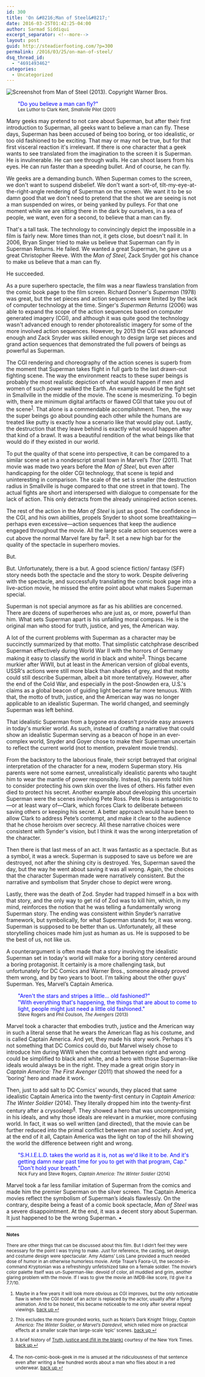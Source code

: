 ```yaml
---
id: 300
title: 'On &#8216;Man of Steel&#8217;'
date: 2016-03-25T01:42:25-04:00
author: Sarmad Siddiqui
excerpt_separator: <!--more-->
layout: post
guid: http://steadierfooting.com/?p=300
permalink: /2016/03/25/on-man-of-steel/
dsq_thread_id:
  - "4691493462"
categories:
  - Uncategorized
---
```

<p><img src="{{baseurl}}/wp-content/uploads/2016/03/sunshine.png" alt="Screenshot from Man of Steel (2013). Copyright Warner Bros." max-width="1920" /></p>

<p style="padding-left: 30px;"><span style="color: #0000ff;">"Do you believe a man can fly?"</span>
<br><small>Lex Luthor to Clark Kent, <em>Smallville</em> Pilot (2001)</small></p>

<!--more-->

Many geeks may pretend to not care about Superman, but after their first introduction to Superman, all geeks want to believe a man can fly. These days, Superman has been accused of being too boring, or too idealistic, or too old fashioned to be exciting. That may or may not be true, but for that first visceral reaction it's irrelevant. If there is one character that a geek wants to see translated from the imagination to the screen it is Superman. He is invulnerable. He can see through walls. He can shoot lasers from his eyes. He can run faster than a speeding bullet. And of course, he can fly.

We geeks are a demanding bunch. When Superman comes to the screen, we don't want to suspend disbelief. We don't want a sort-of, tilt-my-eye-at-the-right-angle rendering of Superman on the screen. We want it to be so damn good that we don't need to pretend that the shot we are seeing is not a man suspended on wires, or being yanked by pulleys. For that one moment while we are sitting there in the dark by ourselves, in a sea of people, we want, even for a second, to believe that a man can fly.

That's a tall task. The technology to convincingly depict the impossible in a film is fairly new. More times than not, it gets close, but doesn't nail it. In 2006, Bryan Singer tried to make us believe that Superman can fly in Superman Returns. He failed. We wanted a great Superman, he gave us a great Christopher Reeve. With the <em>Man of Steel</em>, Zack Snyder got his chance to make us believe that a man can fly.

He succeeded.

As a pure superhero spectacle, the film was a near flawless translation from the comic book page to the film screen. Richard Donner's <em>Superman</em> (1978) was great, but the set pieces and action sequences were limited by the lack of computer technology at the time. Singer's <em>Superman Returns</em> (2006) was able to expand the scope of the action sequences based on computer generated imagery (CGI), and although it was quite good the technology wasn't advanced enough to render photorealistic imagery for some of the more involved action sequences. <a id="1"></a>However, by 2013 the CGI was advanced enough and Zack Snyder was skilled enough to design large set pieces and grand action sequences that demonstrated the full powers of beings as powerful as Superman.

<a id="1"></a>The CGI rendering and choreography of the action scenes is superb from the moment that Superman takes flight in full garb to the last drawn-out fighting scene. The way the environment reacts to these super beings is probably the most realistic depiction of what would happen if men and women of such power walked the Earth. An example would be the fight set in Smallville in the middle of the movie. The scene is mesmerizing. To begin with, there are minimum digital artifacts or flawed CGI that take you out of the scene<sup><a href="#foot">1</a></sup>. That alone is a commendable accomplishment. Then, the way the super beings go about pounding each other while the humans are treated like putty is exactly how a scenario like that would play out. Lastly, the destruction that they leave behind is exactly what would happen after that kind of a brawl. It was a beautiful rendition of the what beings like that would do if they existed in our world.

To put the quality of that scene into perspective, it can be compared to a similar scene set in a nondescript small town in Marvel’s <em>Thor</em> (2011). That movie was made two years before the <em>Man of Steel</em>, but even after handicapping for the older CGI technology, that scene is tepid and uninteresting in comparison. The scale of the set is smaller (the destruction radius in Smallville is huge compared to that one street in that town). <a id="2"></a>The actual fights are short and interspersed with dialogue to compensate for the lack of action. This only detracts from the already uninspired action scenes.

The rest of the action in the <em>Man of Steel</em> is just as good. The confidence in the CGI, and his own abilities, propels Snyder to shoot some breathtaking—perhaps even excessive—action sequences that keep the audience engaged throughout the movie. All the large scale action sequences were a cut above the normal Marvel fare by far<sup><a href="#foot">2</a></sup>. It set a new high bar for the quality of the spectacle in superhero movies.

But.

But. Unfortunately, there is a but. A good science fiction/ fantasy (SFF) story needs both the spectacle and the story to work. Despite delivering with the spectacle, and successfully translating the comic book page into a live-action movie, he missed the entire point about what makes Superman special.

<a id="3"></a>Superman is not special anymore as far as his abilities are concerned. There are dozens of superheroes who are just as, or more, powerful than him. What sets Superman apart is his unfailing moral compass. He is the original man who stood for truth, justice, and yes, the American way.

A lot of the current problems with Superman as a character may be succinctly summarized by that motto. That simplistic catchphrase described Superman effectively during World War II with the horrors of Germany making it easy to classify the world in black and white<sup><a href="#foot">3</a></sup>. Things became murkier after WWII, but at least in the American version of global events, USSR's actions were still more black than shades of grey, and that motto could still describe Superman, albeit a bit more tentatively. However, after the end of the Cold War, and especially in the post-Snowden era, U.S.'s claims as a global beacon of guiding light became far more tenuous. With that, the motto of truth, justice, and the American way was no longer applicable to an idealistic Superman. The world changed, and seemingly Superman was left behind.

That idealistic Superman from a bygone era doesn't provide easy answers in today's murkier world. As such, instead of crafting a narrative that could show an idealistic Superman serving as a beacon of hope in an ever-complex world, Snyder and Goyer chose to make their Superman uncertain to reflect the current world (not to mention, prevalent movie trends).

From the backstory to the laborious finale, their script betrayed that original interpretation of the character for a new, modern Superman story. His parents were not some earnest, unrealistically idealistic parents who taught him to wear the mantle of power responsibly. Instead, his parents told him to consider protecting his own skin over the lives of others. His father even died to protect his secret. Another example about developing this uncertain Superman were the scenes involving Pete Ross. Pete Ross is antagonistic to—or at least wary of—Clark, which forces Clark to deliberate between saving others or keeping his secret. A better approach would have been to allow Clark to address Pete’s contempt, and make it clear to the audience that he chose heroism over secrecy. All these narrative choices were consistent with Synder's vision, but I think it was the wrong interpretation of the character.

Then there is that last mess of an act. It was fantastic as a spectacle. But as a symbol, it was a wreck. Superman is supposed to save us before we are destroyed, not after the shining city is destroyed. Yes, Superman saved the day, but the way he went about saving it was all wrong. Again, the choices that the character Superman made were narratively consistent. But the narrative and symbolism that Snyder chose to depict were wrong.

Lastly, there was the death of Zod. Snyder had trapped himself in a box with that story, and the only way to get rid of Zod was to kill him, which, in my mind, reinforces the notion that he was telling a fundamentally wrong Superman story. The ending was consistent within Snyder’s narrative framework, but symbolically, for what Superman stands for, it was wrong. Superman is supposed to be better than us. Unfortunately, all these storytelling choices made him just as human as us. He is supposed to be the best of us, not like us.

A counterargument is often made that a story involving the idealistic Superman set in today's world will make for a boring story centered around a boring protagonist. It certainly is a more challenging task, but unfortunately for DC Comics and Warner Bros., someone already proved them wrong, and by two years to boot. I'm talking about the other guys' Superman. Yes, Marvel’s Captain America.
<p style="padding-left: 30px;"><span style="color: #0000ff;">"Aren't the stars and stripes a little... old fashioned?"</span>
<br><span style="color: #0000ff;"> "With everything that's happening, the things that are about to come to light, people might just need a little old fashioned."</span>
<br><small>Steve Rogers and Phil Coulson, <em>The Avengers</em> (2013)</small></p>
Marvel took a character that embodies truth, justice and the American way in such a literal sense that he wears the American flag as his costume, and is called Captain America. And yet, they made his story work. Perhaps it's not something that DC Comics could do, but Marvel wisely chose to introduce him during WWII when the contrast between right and wrong could be simplified to black and white, and a hero with those Superman-like ideals would always be in the right. <a id="4"></a>They made a great origin story in <em>Captain America: The First Avenger</em> (2011) that showed the need for a 'boring' hero and made it work.

Then, just to add salt to DC Comics’ wounds, they placed that same idealistic Captain America into the twenty-first century in <em>Captain America: The Winter Soldier</em> (2014). They literally dropped him into the twenty-first century after a crysosleep<sup><a href="#foot">4</a></sup>. They showed a hero that was uncompromising in his ideals, and why those ideals are relevant in a murkier, more confusing world. In fact, it was so well written (and directed), that the movie can be further reduced into the primal conflict between man and society. And yet, at the end of it all, Captain America was the light on top of the hill showing the world the difference between right and wrong.
<p style="padding-left: 30px;"><span style="color: #0000ff;">"S.H.I.E.L.D. takes the world as it is, not as we'd like it to be. And it's getting damn near past time for you to get with that program, Cap."</span>
<br><span style="color: #0000ff;"> "Don't hold your breath."</span>
<br><small>Nick Fury and Steve Rogers, <em>Captain America: The Winter Soldier</em> (2014)</small></p>
Marvel took a far less familiar imitation of Superman from the comics and made him the premier Superman on the silver screen. The Captain America movies reflect the symbolism of Superman’s ideals flawlessly. On the contrary, despite being a feast of a comic book spectacle, <em>Man of Steel</em> was a severe disappointment. At the end, it was a decent story about Superman. It just happened to be the wrong Superman. ▪

-------
<small><a id="foot"><strong>Notes</strong></a>

There are other things that can be discussed about this film. But I didn’t feel they were necessary for the point I was trying to make. Just for reference, the casting, set design, and costume design were spectacular. Amy Adams’ Lois Lane provided a much needed dose of humor in an otherwise humorless movie. Antje Traue’s Faora-Ul, the second-in-command Kryptonian was a refreshingly unfetishized take on a female soldier. The movie’s color palette itself was un-Superman-like: devoid of color, all muddled and grim, another glaring problem with the movie. If I was to give the movie an IMDB-like score, I’d give it a 7.7/10.

1. Maybe in a few years it will look more obvious as CGI improves, but the only noticeable flaw is when the CGI model of an actor is replaced by the actor, usually after a flying animation. And to be honest, this became noticeable to me only after several repeat viewings. <a href="#1"> back up &crarr;</a>

2. This excludes the more grounded works, such as Nolan’s Dark Knight Trilogy, <em>Captain America: The Winter Soldier</em>, or <em>Marvel’s Daredevil</em>, which relied more on practical effects at a smaller scale than large-scale ‘epic’ scenes. <a href="#2"> back up &crarr;</a>

3. A brief history of <a href="http://www.nytimes.com/2006/06/30/opinion/30iht-ederik.2093103.html">Truth, justice and (fill in the blank)</a> courtesy of the New York Times. <a href="#3"> back up &crarr;</a>

4. The non-comic-book-geek in me is amused at the ridiculousness of that sentence even after writing a few hundred words about a man who flies about in a red underwear. <a href="#4"> back up &crarr;</a></small>